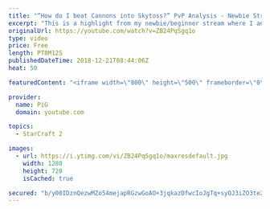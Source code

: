 ```yaml
---
title: "“How do I beat Cannons into Skytoss?” PvP Analysis - Newbie Stream"
excerpt: "This is a highlight from my newbie/beginner stream where I analyse a protoss players’ replay who struggles to react to a mass cannon skytoss opponent -- Watch live at https://www.twitch.tv/x5_pig"
originalUrl: https://youtube.com/watch?v=ZB24PqSgq1o
type: video
price: Free
length: PT8M12S
publishedDateTime: 2018-12-21T08:44:06Z
heat: 50

featuredContent: "<iframe width=\"800\" height=\"500\" frameborder=\"0\" src=\"https://www.youtube.com/embed/ZB24PqSgq1o\" allow=\"accelerometer; autoplay; encrypted-media; gyroscope; picture-in-picture\" allowfullscreen></iframe>"

provider:
  name: PiG
  domain: youtube.com

topics:
  - StarCraft 2

images:
  - url: https://i.ytimg.com/vi/ZB24PqSgq1o/maxresdefault.jpg
    width: 1280
    height: 720
    isCached: true

secured: "b/y00IDznQezwMZo54mejapRGzwGoAO+3jqkazDfwcIoJgTq+syOJ3iZO3te2M+aH9SHKZEYRo8qpTMXuLQnd9LneaB//cjRpb4ZND1wE577Rh0Q5e0MCP6tCROi1XaLW3B/nJBENHkB0C1Lq+w6iPvTADlfADl8q1/vHYtnq99wD7PdF2Jpq3rcvSfO1CSp/15g3hbRcTnCCFAzyxP3epkeFSnXDYKNOVBdAN88VF4TLxfOoIjJirRIy2GQEatg8KkLp0nWReNPL9B9xuNSJ5tpBS4KCIqNofzxrQxbiopVhn4e3+gg27OwpceMye4qO6GshbG+0sYKakwHvp9t/8Rznew1ZD3rNQa2KR76b8M6QTXfkXLsDg0thTSsPDqMLuviNB2+VyNUw03RLTIPZxSalRc8ILL0vlQcSBVeJm0=;3pngFKdLr7XB3GUX6B8iFw=="
---
```


